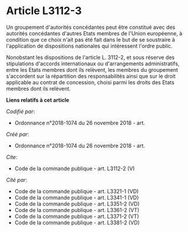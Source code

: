 # Article L3112-3

Un groupement d'autorités concédantes peut être constitué avec des autorités concédantes d'autres Etats membres de l'Union
européenne, à condition que ce choix n'ait pas été fait dans le but de se soustraire à l'application de dispositions
nationales qui intéressent l'ordre public. 

Nonobstant les dispositions de l'article L. 3112-2, et sous réserve des stipulations d'accords internationaux ou
d'arrangements administratifs, entre les Etats membres dont ils relèvent, les membres du groupement s'accordent sur la
répartition des responsabilités ainsi que sur le droit applicable au contrat de concession, choisi parmi les droits des Etats
membres dont ils relèvent.

**Liens relatifs à cet article**

_Codifié par_:

  - Ordonnance n°2018-1074 du 26 novembre 2018 - art.

_Créé par_:

  - Ordonnance n°2018-1074 du 26 novembre 2018 - art.

_Cite_:

  - Code de la commande publique - art. L3112-2 (V)

_Cité par_:

  - Code de la commande publique - art. L3321-1 (VD)
  - Code de la commande publique - art. L3341-1 (VD)
  - Code de la commande publique - art. L3351-2 (VD)
  - Code de la commande publique - art. L3361-2 (VT)
  - Code de la commande publique - art. L3371-2 (VT)
  - Code de la commande publique - art. L3381-2 (VD)
